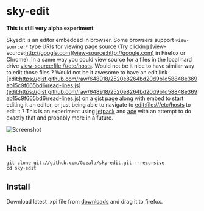 # sky-edit

**This is still very alpha experiment**

Skyedit is an editor embedded in browser. Some browsers support `view-source:*`
type URIs for viewing page source (Try clicking
[view-source:http://google.com](view-source:http://google.com) in Firefox or
Chrome). In a same way you could view source for a files in the local hard drive
[view-source:file:///etc/hosts](view-source:file:///etc/hosts). Would not be it
nice to have similar way to edit those files ? Would not be it awesome to have
an edit link
[edit:https://gist.github.com/raw/648918/2520e8264bd20d9b1d58848e369ab15c9f665bd6/read-lines.js](edit:https://gist.github.com/raw/648918/2520e8264bd20d9b1d58848e369ab15c9f665bd6/read-lines.js)
[on a gist page](https://gist.github.com/648918) along with embed to start
editing it an editor, or just being able to navigate to
[edit:file:///etc/hosts](edit:file:///etc/hosts) to edit it ? This is an
experiment using [jetpack] and [ace] with an attempt to do exactly that and
probably more in a future.

![Screenshot](http://f.cl.ly/items/0P312g0o0U3I210H0C0i/Screen%20Shot%202012-04-11%20at%2017.40.36%20.png "Screenshot")

## Hack

    git clone git://github.com/Gozala/sky-edit.git --recursive
    cd sky-edit

## Install

Download latest .xpi file from [downloads] and drag it to firefox.

[downloads]:https://github.com/Gozala/sky-edit/downloads
[ace]:http://ajaxorg.github.com/ace/
[jetpack]:https://jetpack.mozillalabs.com/
[graphquire]:https://github.com/Gozala/graphquire/
